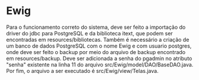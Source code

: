 # Ewig

Para o funcionamento correto do sistema, deve ser feito a importação do driver do jdbc para PostgreSQL e da biblioteca itext, que podem ser encontradas em resources/bibliotecas.
Também é necessário a criação de um banco de dados PostgreSQL com o nome Ewig e com usuario postgres, onde deve ser feito o backup por meio do arquivo de backup encontrado em resources/backup.
Deve ser adicionada a senha do pgadmin no atributo "senha" existente na linha 11 do arquivo src/Ewig/model/DAO/BaseDAO.java.
Por fim, o arquivo a ser executado é src/Ewig/view/Telas.java.